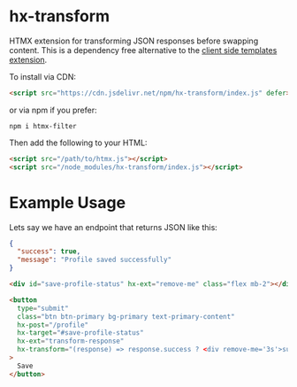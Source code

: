 # hx-transform

HTMX extension for transforming JSON responses before swapping content. This is a dependency free alternative to the [client side templates extension](https://htmx.org/extensions/client-side-templates/).

To install via CDN:

```html
<script src="https://cdn.jsdelivr.net/npm/hx-transform/index.js" defer></script>
```

or via npm if you prefer:

```
npm i htmx-filter
```

Then add the following to your HTML:

```html
<script src="/path/to/htmx.js"></script>
<script src="/node_modules/hx-transform/index.js"></script>
```

# Example Usage

Lets say we have an endpoint that returns JSON like this:

```json
{
  "success": true,
  "message": "Profile saved successfully"
}
```

```html
<div id="save-profile-status" hx-ext="remove-me" class="flex mb-2"></div>

<button
  type="submit"
  class="btn btn-primary bg-primary text-primary-content"
  hx-post="/profile"
  hx-target="#save-profile-status"
  hx-ext="transform-response"
  hx-transform="(response) => response.success ? <div remove-me='3s'>success</div> : error"
>
  Save
</button>
```
